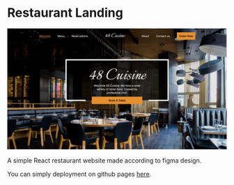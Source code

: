 # Restaurant Landing

![](https://github.com/do0dleman/Restaurant-landing/blob/master/website.jpg)

A simple React restaurant website made according to figma design.

You can simply deployment on github pages [here](https://do0dleman.github.io/Restaurant-landing/).

